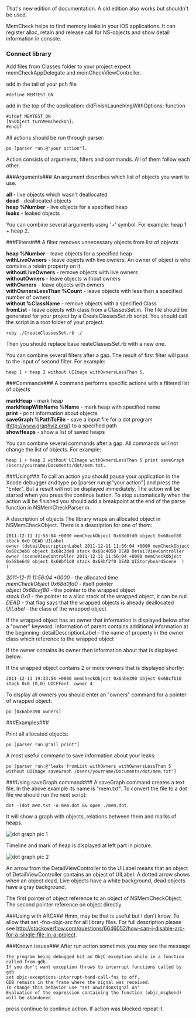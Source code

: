 That's new edition of documentation. A old edition also works but shouldn't be used.

MemCheck helps to find memory leaks in your iOS applications. It can register alloc, retain and release call for NS-objects and show detail information in console.

### Connect library

Add files from Classes folder to your project expect memCheckAppDelegate and memCheckViewController.

add in the tail of your pch file

    #define MEMTEST_ON

add in the top of the application: didFinishLaunchingWithOptions: function

    #ifdef MEMTEST_ON
    [NSObject turnMemCheckOn];
    #endif

All actions should be run through parser: 

    po [parser run:@"your action"]. 
    
Action consists of arguments, filters and commands. All of them follow each other.

###Arguments###
An argument describes which list of objects you want to use.

**all** - live objects which wasn't deallocated  
**dead** - deallocated objects  
**heap %Number** - live objects for a specified heap  
**leaks** - leaked objects

You can combine several arguments using '+' symbol. For example: heap 1 + heap 2.

###Filters###
A filter removes unnecessary objects from list of objects

**heap %Number** - leave objects for a specified heap  
**withLiveOwners** - leave objects with live owners. An owner of object is who contains a retain property on it.  
**withoutLiveOwners** - remove objects with live owners  
**withoutOwners** - leave objects without owners  
**withOwners** - leave objects with owners  
**withOwnersLessThan %Count** - leave objects with less than a specified number of owners  
**without %ClassName** - remove objects with a specified Class  
**fromList** - leave objects with class from a ClassesSet.m. The file should be generated for your project by a CreateClassesSet.rb script. You should call the script in a root folder of your project:

    ruby ./CreateClassesSet.rb ./

Then you should replace base reateClassesSet.rb with a new one.  

You can combine several filters after a gap. The result of first filter will pass to the input of second filter. For example: 

    heap 1 + heap 2 without UIImage withOwnersLessThan 5.

###Commands###
A command performs specific actions with a filtered list of objects

**markHeap** - mark heap  
**markHeapWithName %Name** - mark heap with specified name  
**print** - print information about objects  
**saveGraph %PathToFile** - save a input file for a dot program (http://www.graphviz.org/) to a specified path  
**showHeaps** - show a list of saved heaps

You can combine several commands after a gap. All commands will not change the list of objects. For example: 

    heap 1 + heap 2 without UIImage withOwnersLessThan 5 print saveGraph /Users/yourname/Documents/dot/mem.txt.

###Using###
To call an action you should pause your application in the Xcode debugger and type po [parser run:@"your action"] and press the "Enter". But a result will not be displayed immediately. The action will be started when you press the continue button. To stop automatically when the action will be finished you should add a breakpoint at the end of the parse: function in NSMemCheckParser.m. 

A description of objects
The library wraps an allocated object in NSMemCheckObject. There is a description for one of them:

    2011-12-11 11:56:04 +0000 memCheckObject 0x68d0fd0 object 0x68cef80 stack 0x0 DEAD UILabel  
	owner (detailDescriptionLabel 2011-12-11 11:56:04 +0000 memCheckObject 0x68c3eb0 object 0x68c3de0 stack 0x68c4050 DEAD DetailViewController  
	owner (sceneViewController 2011-12-11 11:56:04 +0000 memCheckObject 0x68be640 object 0x68bf1d0 stack 0x68bf2f0 DEAD UIStoryboardScene  )
    )

*2011-12-11 11:56:04 +0000* - the allocated time  
*memCheckObject 0x68d0fd0* - itself pointer  
*object 0x68cef80* - the pointer to the wrapped object  
*stack 0x0* - the pointer to a alloc stack of the wrapped object, it can be null  
*DEAD* - that flag says that the wrapped objects is already deallocated  
*UILabel* - the class of the wrapped object

If the wrapped object has an owner that information is displayed below after a "owner" keyword. Information of parent contains additional information at the beginning:
detailDescriptionLabel - the name of property in the owner class which reference to the wrapped object

If the owner contains its owner then information about that is displayed below. 

If the wrapped object contains 2 or more owners that is displayed shortly: 

    2011-12-11 19:33:54 +0000 memCheckObject 0x6abe390 object 0x68cfb10 stack 0x0 (0,0) UICFFont  owner 4

To display all owners you should enter an "owners" command for a pointer of wrapped object:

    po [0x6abe390 owners]


###Examples###

Print all allocated objects:

    po [parser run:@"all print"]

A most useful command to save information about your leaks:

    po [parser run:@"leaks fromList withOwners withOwnersLessThan 5 without UIImage saveGraph /Users/yourname/Documents/dot/mem.txt"]


###Using saveGraph command###
A saveGraph command creates a text file. In the above example its name is "mem.txt". To convert the file to a dot file we should run the next script: 

    dot -Tdot mem.txt -o mem.dot && open ./mem.dot. 

It will show a graph with objects, relations between them and marks of heaps. 

![dot graph](./memCheck-for-iOS/raw/master/images/pic1.png)
pic 1 

Timeline and mark of heap is displayed at left part in picture. 

![dot graph](./memCheck-for-iOS/raw/master/images/pic2.png)
pic 2

An arrow from the DetailViewController to the UILabel means that an object of DetailViewController contains an object of UILabel. A dotted arrow shows when an object dead. Live objects have a white background, dead objects have a gray background.

The first pointer of object reference to an object of NSMemCheckObject. The second pointer reference on object directly. 

###Using with ARC###
Hmm, may be that is useful but I don't know. To allow that set -fno-objc-arc for all library files. For full description please see http://stackoverflow.com/questions/6646052/how-can-i-disable-arc-for-a-single-file-in-a-project.

###Known issues###
After run action sometimes you may see the message

    The program being debugged hit an ObjC exception while in a function called from gdb.
    If you don't want exception throws to interrupt functions called by gdb
    set objc-exceptions-interrupt-hand-call-fns to off.
    GDB remains in the frame where the signal was received.
    To change this behavior use "set unwindonsignal on"
    Evaluation of the expression containing the function (objc_msgSend) will be abandoned.

press continue to continue action. If action was blocked repeat it.
